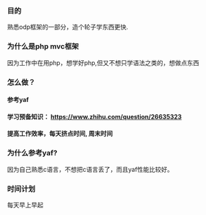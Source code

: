 <!--
author: checkking
date: 2016-12-25
title: 计划编写一个php mvc框架
tags: php,mvc,yaf
category: php
status: publish
summary: 一个有挑战的任务, 也是对自己的一个积累
-->
### 目的
熟悉odp框架的一部分，造个轮子学东西更快.
### 为什么是php mvc框架
因为工作中在用php，想学好php,但又不想只学语法之类的，想做点东西
### 怎么做？
#### 参考yaf
#### 学习预备知识： https://www.zhihu.com/question/26635323
#### 提高工作效率，每天挤点时间, 周末时间
### 为什么参考yaf?
因为自己熟悉c语言，不想把c语言丢了，而且yaf性能比较好。
### 时间计划
每天早上早起
